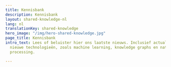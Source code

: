 ```yaml
---
title: Kennisbank
description: Kennisbank
layout: shared-knowledge-nl
lang: nl
translationKey: shared-knowledge
hero_image: "/img/hero-shared-knowledge.jpg"
page_title: Kennisbank
intro_text: Lees of beluister hier ons laatste nieuws. Inclusief actualiteiten rondom
  nieuwe technologieën, zoals machine learning, knowledge graphs en natural language
  processing.

---
```

